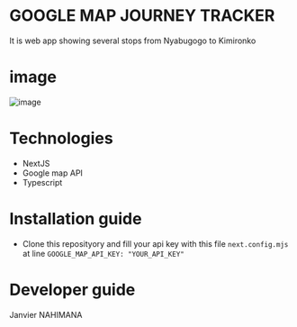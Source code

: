 # GOOGLE MAP JOURNEY TRACKER
It is web app showing several stops from Nyabugogo to Kimironko
# image
![image](https://github.com/nahimanajz/ride-tracking-gmap/assets/50912668/57f61859-aba4-4f0a-9e30-081617ddab7e)

# Technologies
- NextJS
- Google map API
- Typescript

# Installation guide
- Clone this reposityory and fill your api key with this file `next.config.mjs` at line `GOOGLE_MAP_API_KEY: "YOUR_API_KEY"`

# Developer guide
Janvier NAHIMANA 
